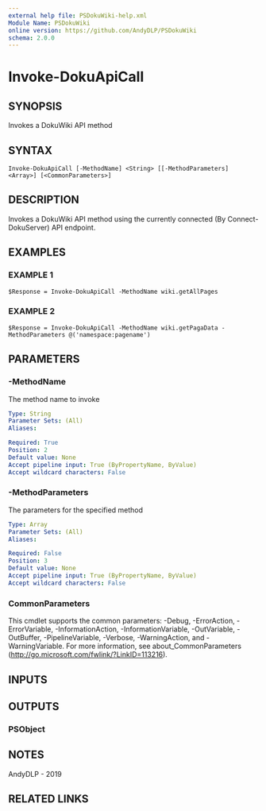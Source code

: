 ```yaml
---
external help file: PSDokuWiki-help.xml
Module Name: PSDokuWiki
online version: https://github.com/AndyDLP/PSDokuWiki
schema: 2.0.0
---
```


# Invoke-DokuApiCall

## SYNOPSIS
Invokes a DokuWiki API method

## SYNTAX

```
Invoke-DokuApiCall [-MethodName] <String> [[-MethodParameters] <Array>] [<CommonParameters>]
```

## DESCRIPTION
Invokes a DokuWiki API method using the currently connected (By Connect-DokuServer) API endpoint.

## EXAMPLES

### EXAMPLE 1
```
$Response = Invoke-DokuApiCall -MethodName wiki.getAllPages
```

### EXAMPLE 2
```
$Response = Invoke-DokuApiCall -MethodName wiki.getPagaData -MethodParameters @('namespace:pagename')
```

## PARAMETERS

### -MethodName
The method name to invoke

```yaml
Type: String
Parameter Sets: (All)
Aliases:

Required: True
Position: 2
Default value: None
Accept pipeline input: True (ByPropertyName, ByValue)
Accept wildcard characters: False
```

### -MethodParameters
The parameters for the specified method

```yaml
Type: Array
Parameter Sets: (All)
Aliases:

Required: False
Position: 3
Default value: None
Accept pipeline input: True (ByPropertyName, ByValue)
Accept wildcard characters: False
```

### CommonParameters
This cmdlet supports the common parameters: -Debug, -ErrorAction, -ErrorVariable, -InformationAction, -InformationVariable, -OutVariable, -OutBuffer, -PipelineVariable, -Verbose, -WarningAction, and -WarningVariable. For more information, see about_CommonParameters (http://go.microsoft.com/fwlink/?LinkID=113216).

## INPUTS

## OUTPUTS

### PSObject
## NOTES
AndyDLP - 2019

## RELATED LINKS
